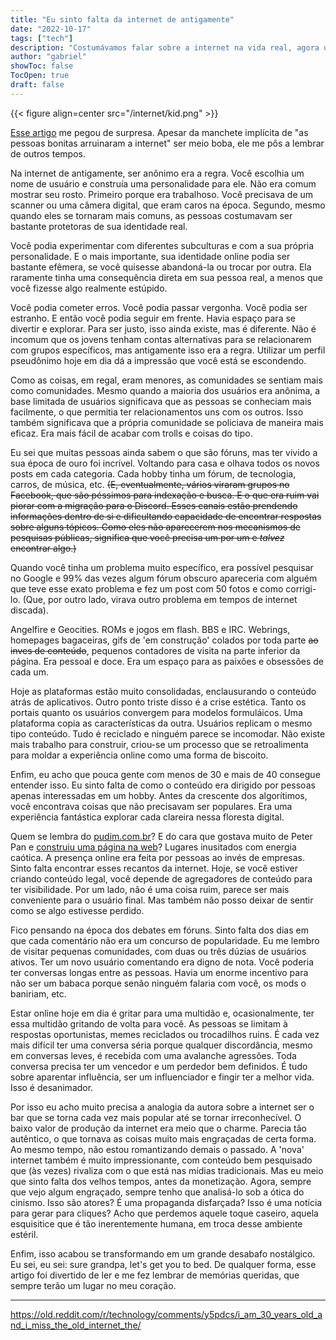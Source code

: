 ```yaml
---
title: "Eu sinto falta da internet de antigamente"
date: "2022-10-17"
tags: ["tech"]
description: "Costumávamos falar sobre a internet na vida real, agora usamos a internet para falar sobre a vida real."
author: "gabriel"
showToc: false
TocOpen: true
draft: false
---
```


{{< figure align=center src="/internet/kid.png" >}}

[Esse artigo](https://english.elpais.com/science-tech/2022-10-12/i-am-30-years-old-and-i-miss-the-old-internet-the-beautiful-people-are-in-charge-just-like-everywhere-else.html) me pegou de surpresa. Apesar da manchete implícita de "as pessoas bonitas arruinaram a internet" ser meio boba, ele me pôs a lembrar de outros tempos.

Na internet de antigamente, ser anônimo era a regra. Você escolhia um nome de usuário e construía uma personalidade para ele. Não era comum mostrar seu rosto. Primeiro porque era trabalhoso. Você precisava de um scanner ou uma câmera digital, que eram caros na época. Segundo, mesmo quando eles se tornaram mais comuns, as pessoas costumavam ser bastante protetoras de sua identidade real.

Você podia experimentar com diferentes subculturas e com a sua própria personalidade. E o mais importante, sua identidade online podia ser bastante efêmera, se você quisesse abandoná-la ou trocar por outra. Ela raramente tinha uma consequência direta em sua pessoa real, a menos que você fizesse algo realmente estúpido.

Você podia cometer erros. Você podia passar vergonha. Você podia ser estranho. E então você podia seguir em frente. Havia espaço para se divertir e explorar. Para ser justo, isso ainda existe, mas é diferente. Não é incomum que os jovens tenham contas alternativas para se relacionarem com grupos específicos, mas antigamente isso era a regra. Utilizar um perfil pseudônimo hoje em dia dá a impressão que você está se escondendo.

Como as coisas, em regal, eram menores, as comunidades se sentiam mais como comunidades. Mesmo quando a maioria dos usuários era anônima, a base limitada de usuários significava que as pessoas se conheciam mais facilmente, o que permitia ter relacionamentos uns com os outros. Isso também significava que a própria comunidade se policiava de maneira mais eficaz. Era mais fácil de acabar com trolls e coisas do tipo. 

Eu sei que muitas pessoas ainda sabem o que são fóruns, mas ter vivido a sua época de ouro foi incrível. Voltando para casa e olhava todos os novos posts em cada categoria. Cada hobby tinha um fórum, de tecnologia, carros, de música, etc. ~~(E, eventualmente, vários viraram grupos no Facebook, que são péssimos para indexação e busca. E o que era ruim vai piorar com a migração para o Discord. Esses canais estão prendendo informações dentro de si e dificultando capacidade de encontrar respostas sobre alguns tópicos. Como eles não aparecerem nos mecanismos de pesquisas públicas, significa que você precisa um por um e *talvez* encontrar algo.)~~

Quando você tinha um problema muito específico, era possível pesquisar no Google e 99% das vezes algum fórum obscuro apareceria com alguém que teve esse exato problema e fez um post com 50 fotos e como corrigi-lo. (Que, por outro lado, virava outro problema em tempos de internet discada).

Angelfire e Geocities. ROMs e jogos em flash. BBS e IRC. Webrings, homepages bagaceiras, gifs de 'em construção' colados por toda parte ~~ao inves de conteúdo~~, pequenos contadores de visita na parte inferior da página. Era pessoal e doce. Era um espaço para as paixões e obsessões de cada um. 

Hoje as plataformas estão muito consolidadas, enclausurando o conteúdo atrás de aplicativos. Outro ponto triste disso é a crise estética. Tanto os portais quanto os usuários convergem para modelos formuláicos. Uma plataforma copia as características da outra. Usuários replicam o mesmo tipo conteúdo. Tudo é reciclado e ninguém parece se incomodar. Não existe mais trabalho para construir, criou-se um processo que se retroalimenta para moldar a experiência online como uma forma de biscoito.

Enfim, eu acho que pouca gente com menos de 30 e mais de 40 consegue entender isso. Eu sinto falta de como o conteúdo era dirigido por pessoas apenas interessadas em um hobby. Antes da crescente dos algorítimos, você encontrava coisas que não precisavam ser populares. Era uma experiência fantástica explorar cada clareira nessa floresta digital.

Quem se lembra do [pudim.com.br](http://www.pudim.com.br/)? E do cara que gostava muito de Peter Pan e [construiu uma página na web](http://pixyland.org/peterpan/)? Lugares inusitados com energia caótica. A presença online era feita por pessoas ao invés de empresas. Sinto falta encontrar esses recantos da internet. Hoje, se você estiver criando conteúdo legal, você depende de agregadores de conteúdo para ter visibilidade. Por um lado, não é uma coisa ruim, parece ser mais conveniente para o usuário final. Mas também não posso deixar de sentir como se algo estivesse perdido.

Fico pensando na época dos debates em fóruns. Sinto falta dos dias em que cada comentário não era um concurso de popularidade. Eu me lembro de visitar pequenas comunidades, com duas ou três dúzias de usuários ativos. Ter um novo usuário comentando era digno de nota. Você poderia ter conversas longas entre as pessoas. Havia um enorme incentivo para não ser um babaca porque senão ninguém falaria com você, os mods o baniriam, etc.

Estar online hoje em dia é gritar para uma multidão e, ocasionalmente, ter essa multidão gritando de volta para você. As pessoas se limitam à respostas oportunistas, memes reciclados ou trocadilhos ruins. É cada vez mais difícil ter uma conversa séria porque qualquer discordância, mesmo em conversas leves, é recebida com uma avalanche agressões. Toda conversa precisa ter um vencedor e um perdedor bem definidos. É tudo sobre aparentar influência, ser um influenciador e fingir ter a melhor vida. Isso é desanimador.

Por isso eu acho muito precisa a analogia da autora sobre a internet ser o bar que se torna cada vez mais popular até se tornar irreconhecível. O baixo valor de produção da internet era meio que o charme. Parecia tão autêntico, o que tornava as coisas muito mais engraçadas de certa forma. Ao mesmo tempo, não estou romantizando demais o passado. A 'nova' internet também é muito impressionante, com conteúdo bem pesquisado que (às vezes) rivaliza com o que está nas mídias tradicionais. Mas eu meio que sinto falta dos velhos tempos, antes da monetização. Agora, sempre que vejo algum engraçado, sempre tenho que analisá-lo sob a ótica do cinismo. Isso são atores? É uma propaganda disfarçada? Isso é uma notícia para gerar para cliques? Acho que perdemos aquele toque caseiro, aquela esquisitice que é tão inerentemente humana, em troca desse ambiente estéril.

Enfim, isso acabou se transformando em um grande desabafo nostálgico. Eu sei, eu sei: sure grandpa, let's get you to bed. De qualquer forma, esse artigo foi divertido de ler e me fez lembrar de memórias queridas, que sempre terão um lugar no meu coração.

---


https://old.reddit.com/r/technology/comments/y5pdcs/i_am_30_years_old_and_i_miss_the_old_internet_the/